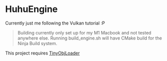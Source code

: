 # HuhuEngine

Currently just me following the Vulkan tutorial :P

> Building currently only set up for my M1 Macbook and not tested anywhere else.
> Running build_engine.sh will have CMake build for the Ninja Build system.

This project requires [TinyObjLoader](https://github.com/tinyobjloader/tinyobjloader/blob/release/tiny_obj_loader.h)